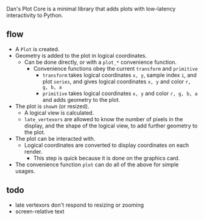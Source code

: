 Dan's Plot Core is a minimal library that adds plots with low-latency interactivity to Python.

## flow
- A `Plot` is created.
- Geometry is added to the plot in logical coordinates.
    - Can be done directly, or with a `plot_*` convenience function.
        - Convenience functions obey the current `transform` and `primitive`
            - `transform` takes logical coordinates `x, y`, sample index `i`, and plot `series`, and gives logical coordinates `x, y` and color `r, g, b, a`
            - `primitive` takes logical coordinates `x, y` and color `r, g, b, a` and adds geometry to the plot.
- The plot is `show`n (or resized).
    - A logical view is calculated.
    - `late_vertexors` are allowed to know the number of pixels in the display, and the shape of the logical view, to add further geometry to the plot.
- The plot can be interacted with.
    - Logical coordinates are converted to display coordinates on each render.
        - This step is quick because it is done on the graphics card.
- The convenience function `plot` can do all of the above for simple usages.

## todo
- late vertexors don't respond to resizing or zooming
- screen-relative text
